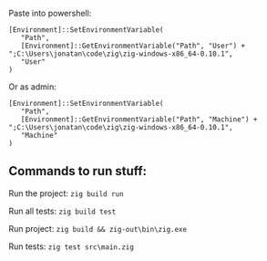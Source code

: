 Paste into powershell:
```
[Environment]::SetEnvironmentVariable(
   "Path",
   [Environment]::GetEnvironmentVariable("Path", "User") + ";C:\Users\jonatan\code\zig\zig-windows-x86_64-0.10.1",
   "User"
)
```

Or as admin:
```
[Environment]::SetEnvironmentVariable(
   "Path",
   [Environment]::GetEnvironmentVariable("Path", "Machine") + ";C:\Users\jonatan\code\zig\zig-windows-x86_64-0.10.1",
   "Machine"
)
```

## Commands to run stuff:
Run the project: `zig build run`

Run all tests: `zig build test`

Run project: `zig build && zig-out\bin\zig.exe`

Run tests: `zig test src\main.zig`